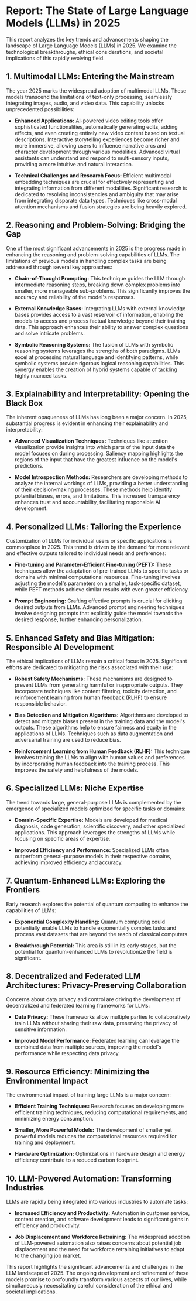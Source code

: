 # Report: The State of Large Language Models (LLMs) in 2025

This report analyzes the key trends and advancements shaping the landscape of Large Language Models (LLMs) in 2025.  We examine the technological breakthroughs, ethical considerations, and societal implications of this rapidly evolving field.

## 1. Multimodal LLMs: Entering the Mainstream

The year 2025 marks the widespread adoption of multimodal LLMs. These models transcend the limitations of text-only processing, seamlessly integrating images, audio, and video data. This capability unlocks unprecedented possibilities:

* **Enhanced Applications:**  AI-powered video editing tools offer sophisticated functionalities, automatically generating edits, adding effects, and even creating entirely new video content based on textual descriptions. Interactive storytelling experiences become richer and more immersive, allowing users to influence narrative arcs and character development through various modalities. Advanced virtual assistants can understand and respond to multi-sensory inputs, providing a more intuitive and natural interaction.

* **Technical Challenges and Research Focus:**  Efficient multimodal embedding techniques are crucial for effectively representing and integrating information from different modalities.  Significant research is dedicated to resolving inconsistencies and ambiguity that may arise from integrating disparate data types.  Techniques like cross-modal attention mechanisms and fusion strategies are being heavily explored.

## 2. Reasoning and Problem-Solving: Bridging the Gap

One of the most significant advancements in 2025 is the progress made in enhancing the reasoning and problem-solving capabilities of LLMs.  The limitations of previous models in handling complex tasks are being addressed through several key approaches:

* **Chain-of-Thought Prompting:** This technique guides the LLM through intermediate reasoning steps, breaking down complex problems into smaller, more manageable sub-problems.  This significantly improves the accuracy and reliability of the model's responses.

* **External Knowledge Bases:** Integrating LLMs with external knowledge bases provides access to a vast reservoir of information, enabling the models to access and process factual knowledge beyond their training data.  This approach enhances their ability to answer complex questions and solve intricate problems.

* **Symbolic Reasoning Systems:**  The fusion of LLMs with symbolic reasoning systems leverages the strengths of both paradigms.  LLMs excel at processing natural language and identifying patterns, while symbolic systems provide rigorous logical reasoning capabilities.  This synergy enables the creation of hybrid systems capable of tackling highly nuanced tasks.


## 3. Explainability and Interpretability: Opening the Black Box

The inherent opaqueness of LLMs has long been a major concern.  In 2025, substantial progress is evident in enhancing their explainability and interpretability:

* **Advanced Visualization Techniques:**  Techniques like attention visualization provide insights into which parts of the input data the model focuses on during processing.  Saliency mapping highlights the regions of the input that have the greatest influence on the model's predictions.

* **Model Introspection Methods:**  Researchers are developing methods to analyze the internal workings of LLMs, providing a better understanding of their decision-making processes.  These methods help identify potential biases, errors, and limitations.  This increased transparency enhances trust and accountability, facilitating responsible AI development.


## 4. Personalized LLMs: Tailoring the Experience

Customization of LLMs for individual users or specific applications is commonplace in 2025.  This trend is driven by the demand for more relevant and effective outputs tailored to individual needs and preferences:

* **Fine-tuning and Parameter-Efficient Fine-tuning (PEFT):**  These techniques allow the adaptation of pre-trained LLMs to specific tasks or domains with minimal computational resources.  Fine-tuning involves adjusting the model's parameters on a smaller, task-specific dataset, while PEFT methods achieve similar results with even greater efficiency.

* **Prompt Engineering:**  Crafting effective prompts is crucial for eliciting desired outputs from LLMs.  Advanced prompt engineering techniques involve designing prompts that explicitly guide the model towards the desired response, further enhancing personalization.


## 5. Enhanced Safety and Bias Mitigation: Responsible AI Development

The ethical implications of LLMs remain a critical focus in 2025.  Significant efforts are dedicated to mitigating the risks associated with their use:

* **Robust Safety Mechanisms:**  These mechanisms are designed to prevent LLMs from generating harmful or inappropriate outputs.  They incorporate techniques like content filtering, toxicity detection, and reinforcement learning from human feedback (RLHF) to ensure responsible behavior.

* **Bias Detection and Mitigation Algorithms:**  Algorithms are developed to detect and mitigate biases present in the training data and the model's outputs.  These algorithms help to ensure fairness and equity in the applications of LLMs.  Techniques such as data augmentation and adversarial training are used to reduce bias.

* **Reinforcement Learning from Human Feedback (RLHF):** This technique involves training the LLMs to align with human values and preferences by incorporating human feedback into the training process.  This improves the safety and helpfulness of the models.


## 6. Specialized LLMs: Niche Expertise

The trend towards large, general-purpose LLMs is complemented by the emergence of specialized models optimized for specific tasks or domains:

* **Domain-Specific Expertise:**  Models are developed for medical diagnosis, code generation, scientific discovery, and other specialized applications.  This approach leverages the strengths of LLMs while focusing on specific areas of expertise.

* **Improved Efficiency and Performance:**  Specialized LLMs often outperform general-purpose models in their respective domains, achieving improved efficiency and accuracy.


## 7. Quantum-Enhanced LLMs: Exploring the Frontiers

Early research explores the potential of quantum computing to enhance the capabilities of LLMs:

* **Exponential Complexity Handling:** Quantum computing could potentially enable LLMs to handle exponentially complex tasks and process vast datasets that are beyond the reach of classical computers.

* **Breakthrough Potential:**  This area is still in its early stages, but the potential for quantum-enhanced LLMs to revolutionize the field is significant.


## 8. Decentralized and Federated LLM Architectures: Privacy-Preserving Collaboration

Concerns about data privacy and control are driving the development of decentralized and federated learning frameworks for LLMs:

* **Data Privacy:**  These frameworks allow multiple parties to collaboratively train LLMs without sharing their raw data, preserving the privacy of sensitive information.

* **Improved Model Performance:**  Federated learning can leverage the combined data from multiple sources, improving the model's performance while respecting data privacy.


## 9. Resource Efficiency: Minimizing the Environmental Impact

The environmental impact of training large LLMs is a major concern:

* **Efficient Training Techniques:**  Research focuses on developing more efficient training techniques, reducing computational requirements, and minimizing energy consumption.

* **Smaller, More Powerful Models:**  The development of smaller yet powerful models reduces the computational resources required for training and deployment.

* **Hardware Optimization:**  Optimizations in hardware design and energy efficiency contribute to a reduced carbon footprint.


## 10. LLM-Powered Automation: Transforming Industries

LLMs are rapidly being integrated into various industries to automate tasks:

* **Increased Efficiency and Productivity:**  Automation in customer service, content creation, and software development leads to significant gains in efficiency and productivity.

* **Job Displacement and Workforce Retraining:**  The widespread adoption of LLM-powered automation also raises concerns about potential job displacement and the need for workforce retraining initiatives to adapt to the changing job market.


This report highlights the significant advancements and challenges in the LLM landscape of 2025.  The ongoing development and refinement of these models promise to profoundly transform various aspects of our lives, while simultaneously necessitating careful consideration of the ethical and societal implications.
